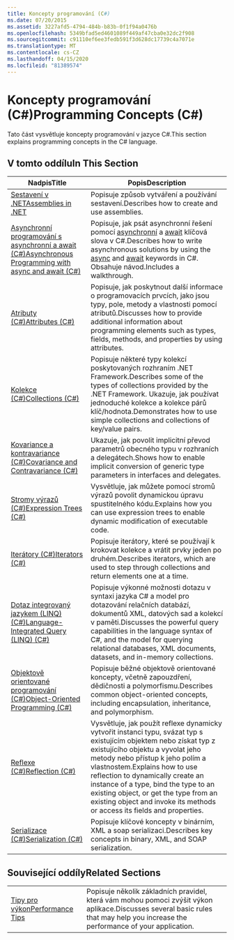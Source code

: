 ```yaml
---
title: Koncepty programování (C#)
ms.date: 07/20/2015
ms.assetid: 3227afd5-4794-484b-b83b-0f1f94a0476b
ms.openlocfilehash: 5349bfad5ed4601089f449af47cba0e32dc2f908
ms.sourcegitcommit: c91110ef6ee3fedb591f3d628dc17739c4a7071e
ms.translationtype: MT
ms.contentlocale: cs-CZ
ms.lasthandoff: 04/15/2020
ms.locfileid: "81389574"
---
```

# <a name="programming-concepts-c"></a><span data-ttu-id="244bb-102">Koncepty programování (C#)</span><span class="sxs-lookup"><span data-stu-id="244bb-102">Programming Concepts (C#)</span></span>
<span data-ttu-id="244bb-103">Tato část vysvětluje koncepty programování v jazyce C#.</span><span class="sxs-lookup"><span data-stu-id="244bb-103">This section explains programming concepts in the C# language.</span></span>  
  
## <a name="in-this-section"></a><span data-ttu-id="244bb-104">V tomto oddílu</span><span class="sxs-lookup"><span data-stu-id="244bb-104">In This Section</span></span>  
  
|<span data-ttu-id="244bb-105">Nadpis</span><span class="sxs-lookup"><span data-stu-id="244bb-105">Title</span></span>|<span data-ttu-id="244bb-106">Popis</span><span class="sxs-lookup"><span data-stu-id="244bb-106">Description</span></span>|  
|-----------|-----------------|  
|[<span data-ttu-id="244bb-107">Sestavení v .NET</span><span class="sxs-lookup"><span data-stu-id="244bb-107">Assemblies in .NET</span></span>](../../../standard/assembly/index.md)|<span data-ttu-id="244bb-108">Popisuje způsob vytváření a používání sestavení.</span><span class="sxs-lookup"><span data-stu-id="244bb-108">Describes how to create and use assemblies.</span></span>|  
|[<span data-ttu-id="244bb-109">Asynchronní programování s asynchronní a await (C#)</span><span class="sxs-lookup"><span data-stu-id="244bb-109">Asynchronous Programming with async and await (C#)</span></span>](./async/index.md)|<span data-ttu-id="244bb-110">Popisuje, jak psát asynchronní řešení pomocí [asynchronní](../../language-reference/keywords/async.md) a [await](../../language-reference/operators/await.md) klíčová slova v C#.</span><span class="sxs-lookup"><span data-stu-id="244bb-110">Describes how to write asynchronous solutions by using the [async](../../language-reference/keywords/async.md) and [await](../../language-reference/operators/await.md) keywords in C#.</span></span> <span data-ttu-id="244bb-111">Obsahuje návod.</span><span class="sxs-lookup"><span data-stu-id="244bb-111">Includes a walkthrough.</span></span>|  
|[<span data-ttu-id="244bb-112">Atributy (C#)</span><span class="sxs-lookup"><span data-stu-id="244bb-112">Attributes (C#)</span></span>](./attributes/index.md)|<span data-ttu-id="244bb-113">Popisuje, jak poskytnout další informace o programovacích prvcích, jako jsou typy, pole, metody a vlastnosti pomocí atributů.</span><span class="sxs-lookup"><span data-stu-id="244bb-113">Discusses how to provide additional information about programming elements such as types, fields, methods, and properties by using attributes.</span></span>|  
|[<span data-ttu-id="244bb-114">Kolekce (C#)</span><span class="sxs-lookup"><span data-stu-id="244bb-114">Collections (C#)</span></span>](./collections.md)|<span data-ttu-id="244bb-115">Popisuje některé typy kolekcí poskytovaných rozhraním .NET Framework.</span><span class="sxs-lookup"><span data-stu-id="244bb-115">Describes some of the types of collections provided by the .NET Framework.</span></span> <span data-ttu-id="244bb-116">Ukazuje, jak používat jednoduché kolekce a kolekce párů klíč/hodnota.</span><span class="sxs-lookup"><span data-stu-id="244bb-116">Demonstrates how to use simple collections and collections of key/value pairs.</span></span>|  
|[<span data-ttu-id="244bb-117">Kovariance a kontravariance (C#)</span><span class="sxs-lookup"><span data-stu-id="244bb-117">Covariance and Contravariance (C#)</span></span>](./covariance-contravariance/index.md)|<span data-ttu-id="244bb-118">Ukazuje, jak povolit implicitní převod parametrů obecného typu v rozhraních a delegátech.</span><span class="sxs-lookup"><span data-stu-id="244bb-118">Shows how to enable implicit conversion of generic type parameters in interfaces and delegates.</span></span>|  
|[<span data-ttu-id="244bb-119">Stromy výrazů (C#)</span><span class="sxs-lookup"><span data-stu-id="244bb-119">Expression Trees (C#)</span></span>](./expression-trees/index.md)|<span data-ttu-id="244bb-120">Vysvětluje, jak můžete pomocí stromů výrazů povolit dynamickou úpravu spustitelného kódu.</span><span class="sxs-lookup"><span data-stu-id="244bb-120">Explains how you can use expression trees to enable dynamic modification of executable code.</span></span>|  
|[<span data-ttu-id="244bb-121">Iterátory (C#)</span><span class="sxs-lookup"><span data-stu-id="244bb-121">Iterators (C#)</span></span>](./iterators.md)|<span data-ttu-id="244bb-122">Popisuje iterátory, které se používají k krokovat kolekce a vrátit prvky jeden po druhém.</span><span class="sxs-lookup"><span data-stu-id="244bb-122">Describes iterators, which are used to step through collections and return elements one at a time.</span></span>|  
|[<span data-ttu-id="244bb-123">Dotaz integrovaný jazykem (LINQ) (C#)</span><span class="sxs-lookup"><span data-stu-id="244bb-123">Language-Integrated Query (LINQ) (C#)</span></span>](./linq/index.md)|<span data-ttu-id="244bb-124">Popisuje výkonné možnosti dotazu v syntaxi jazyka C# a model pro dotazování relačních databází, dokumentů XML, datových sad a kolekcí v paměti.</span><span class="sxs-lookup"><span data-stu-id="244bb-124">Discusses the powerful query capabilities in the language syntax of C#, and the model for querying relational databases, XML documents, datasets, and in-memory collections.</span></span>|  
|[<span data-ttu-id="244bb-125">Objektově orientované programování (C#)</span><span class="sxs-lookup"><span data-stu-id="244bb-125">Object-Oriented Programming (C#)</span></span>](./object-oriented-programming.md)|<span data-ttu-id="244bb-126">Popisuje běžné objektově orientované koncepty, včetně zapouzdření, dědičnosti a polymorfismu.</span><span class="sxs-lookup"><span data-stu-id="244bb-126">Describes common object-oriented concepts, including encapsulation, inheritance, and polymorphism.</span></span>|  
|[<span data-ttu-id="244bb-127">Reflexe (C#)</span><span class="sxs-lookup"><span data-stu-id="244bb-127">Reflection (C#)</span></span>](./reflection.md)|<span data-ttu-id="244bb-128">Vysvětluje, jak použít reflexe dynamicky vytvořit instanci typu, svázat typ s existujícím objektem nebo získat typ z existujícího objektu a vyvolat jeho metody nebo přístup k jeho polím a vlastnostem.</span><span class="sxs-lookup"><span data-stu-id="244bb-128">Explains how to use reflection to dynamically create an instance of a type, bind the type to an existing object, or get the type from an existing object and invoke its methods or access its fields and properties.</span></span>|  
|[<span data-ttu-id="244bb-129">Serializace (C#)</span><span class="sxs-lookup"><span data-stu-id="244bb-129">Serialization (C#)</span></span>](./serialization/index.md)|<span data-ttu-id="244bb-130">Popisuje klíčové koncepty v binárním, XML a soap serializaci.</span><span class="sxs-lookup"><span data-stu-id="244bb-130">Describes key concepts in binary, XML, and SOAP serialization.</span></span>|  
  
## <a name="related-sections"></a><span data-ttu-id="244bb-131">Související oddíly</span><span class="sxs-lookup"><span data-stu-id="244bb-131">Related Sections</span></span>  
  
|||  
|---|---|  
|[<span data-ttu-id="244bb-132">Tipy pro výkon</span><span class="sxs-lookup"><span data-stu-id="244bb-132">Performance Tips</span></span>](../../../framework/performance/performance-tips.md) | <span data-ttu-id="244bb-133">Popisuje několik základních pravidel, která vám mohou pomoci zvýšit výkon aplikace.</span><span class="sxs-lookup"><span data-stu-id="244bb-133">Discusses several basic rules that may help you increase the performance of your application.</span></span>|
